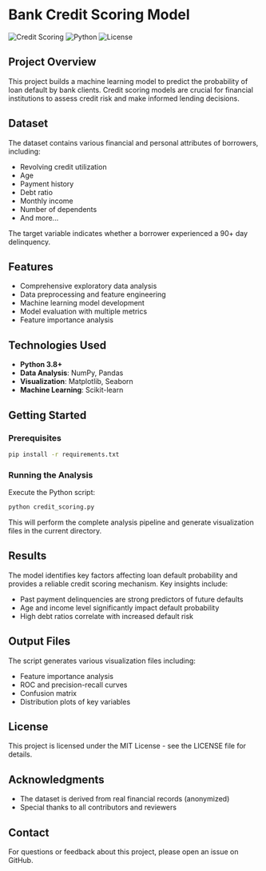 # Bank Credit Scoring Model

![Credit Scoring](https://img.shields.io/badge/Machine%20Learning-Credit%20Scoring-blue)
![Python](https://img.shields.io/badge/Python-3.8%2B-brightgreen)
![License](https://img.shields.io/badge/License-MIT-yellow)

## Project Overview

This project builds a machine learning model to predict the probability of loan default by bank clients. Credit scoring models are crucial for financial institutions to assess credit risk and make informed lending decisions.

## Dataset

The dataset contains various financial and personal attributes of borrowers, including:

- Revolving credit utilization
- Age
- Payment history
- Debt ratio
- Monthly income
- Number of dependents
- And more...

The target variable indicates whether a borrower experienced a 90+ day delinquency.

## Features

- Comprehensive exploratory data analysis
- Data preprocessing and feature engineering
- Machine learning model development
- Model evaluation with multiple metrics
- Feature importance analysis

## Technologies Used

- **Python 3.8+**
- **Data Analysis**: NumPy, Pandas
- **Visualization**: Matplotlib, Seaborn
- **Machine Learning**: Scikit-learn

## Getting Started

### Prerequisites

```bash
pip install -r requirements.txt
```

### Running the Analysis

Execute the Python script:

```bash
python credit_scoring.py
```

This will perform the complete analysis pipeline and generate visualization files in the current directory.

## Results

The model identifies key factors affecting loan default probability and provides a reliable credit scoring mechanism. Key insights include:

- Past payment delinquencies are strong predictors of future defaults
- Age and income level significantly impact default probability
- High debt ratios correlate with increased default risk

## Output Files

The script generates various visualization files including:
- Feature importance analysis
- ROC and precision-recall curves
- Confusion matrix
- Distribution plots of key variables

## License

This project is licensed under the MIT License - see the LICENSE file for details.

## Acknowledgments

- The dataset is derived from real financial records (anonymized)
- Special thanks to all contributors and reviewers

## Contact

For questions or feedback about this project, please open an issue on GitHub.
